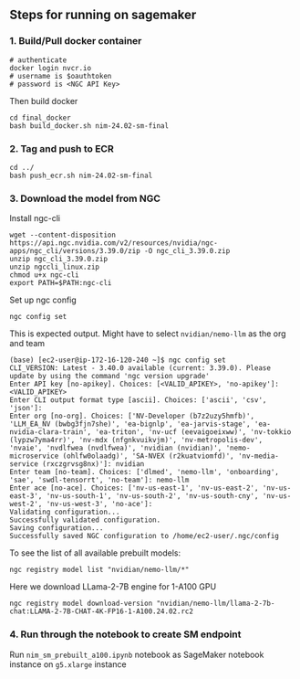 ## Steps for running on sagemaker

### 1. Build/Pull docker container
```
# authenticate
docker login nvcr.io
# username is $oauthtoken
# password is <NGC API Key>
```
Then build docker
```
cd final_docker
bash build_docker.sh nim-24.02-sm-final
```

### 2. Tag and push to ECR
```
cd ../
bash push_ecr.sh nim-24.02-sm-final
```

### 3. Download the model from NGC
Install ngc-cli
```
wget --content-disposition https://api.ngc.nvidia.com/v2/resources/nvidia/ngc-apps/ngc_cli/versions/3.39.0/zip -O ngc_cli_3.39.0.zip
unzip ngc_cli_3.39.0.zip
unzip ngccli_linux.zip
chmod u+x ngc-cli
export PATH=$PATH:ngc-cli
```

Set up ngc config
```
ngc config set
```

This is expected output. Might have to select `nvidian/nemo-llm` as the org and team
```
(base) [ec2-user@ip-172-16-120-240 ~]$ ngc config set
CLI_VERSION: Latest - 3.40.0 available (current: 3.39.0). Please update by using the command 'ngc version upgrade' 
Enter API key [no-apikey]. Choices: [<VALID_APIKEY>, 'no-apikey']: <VALID_APIKEY>
Enter CLI output format type [ascii]. Choices: ['ascii', 'csv', 'json']: 
Enter org [no-org]. Choices: ['NV-Developer (b7z2uzy5hmfb)', 'LLM_EA_NV (bwbg3fjn7she)', 'ea-bignlp', 'ea-jarvis-stage', 'ea-nvidia-clara-train', 'ea-triton', 'nv-ucf (eevaigoeixww)', 'nv-tokkio (lypzw7yma4rr)', 'nv-mdx (nfgnkvuikvjm)', 'nv-metropolis-dev', 'nvaie', 'nvdlfwea (nvdlfwea)', 'nvidian (nvidian)', 'nemo-microservice (ohlfw0olaadg)', 'SA-NVEX (r2kuatviomfd)', 'nv-media-service (rxczgrvsg8nx)']: nvidian
Enter team [no-team]. Choices: ['dlmed', 'nemo-llm', 'onboarding', 'sae', 'swdl-tensorrt', 'no-team']: nemo-llm
Enter ace [no-ace]. Choices: ['nv-us-east-1', 'nv-us-east-2', 'nv-us-east-3', 'nv-us-south-1', 'nv-us-south-2', 'nv-us-south-cny', 'nv-us-west-2', 'nv-us-west-3', 'no-ace']: 
Validating configuration...
Successfully validated configuration.
Saving configuration...
Successfully saved NGC configuration to /home/ec2-user/.ngc/config
```

To see the list of all available prebuilt models:
```
ngc registry model list "nvidian/nemo-llm/*"
```

Here we download LLama-2-7B engine for 1-A100 GPU
```
ngc registry model download-version "nvidian/nemo-llm/llama-2-7b-chat:LLAMA-2-7B-CHAT-4K-FP16-1-A100.24.02.rc2
```

### 4. Run through the notebook to create SM endpoint
Run `nim_sm_prebuilt_a100.ipynb` notebook as SageMaker notebook instance on `g5.xlarge` instance
